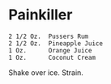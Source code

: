 # Painkiller
    2 1/2 Oz.  Pussers Rum
    2 1/2 Oz.  Pineapple Juice
    1 Oz.      Orange Juice
    1 Oz.      Coconut Cream

Shake over ice.  Strain.
